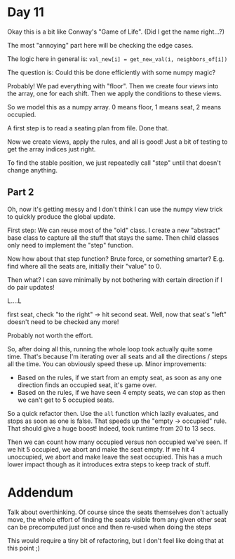 # Day 11
Okay this is a bit like Conway's "Game of Life". (Did I get the name right...?)

The most "annoying" part here will be checking the edge cases.

The logic here in general is:
`val_new[i] = get_new_val(i, neighbors_of[i])`

The question is: Could this be done efficiently with some numpy magic?

Probably! We pad everything with "floor". Then we create four _views_ into the array, one 
for each shift. Then we apply the conditions to these views.

So we model this as a numpy array. 0 means floor, 1 means seat, 2 means occupied.

A first step is to read a seating plan from file. Done that.

Now we create views, apply the rules, and all is good! Just a bit of testing to get the array indices just right.

To find the stable position, we just repeatedly call "step" until that doesn't change anything. 

## Part 2
Oh, now it's getting messy and I don't think I can use the numpy view trick to quickly produce the global update. 

First step: We can reuse most of the "old" class. I create a new "abstract" base class to capture all the stuff that stays the same.
Then child classes only need to implement the "step" function.

Now how about that step function? Brute force, or something smarter? 
E.g. find where all the seats are, initially their "value" to 0.

Then what? I can save minimally by not bothering with certain direction if I do pair updates!

L....L

first seat, check "to the right" -> hit second seat. Well, now that seat's "left" doesn't need to be checked any more!

Probably not worth the effort.

So, after doing all this, running the whole loop took actually quite some time. That's because I'm iterating over all seats 
and all the directions / steps all the time. You can obviously speed these up. Minor improvements:
- Based on the rules, if we start from an empty seat, as soon as any one direction finds an occupied seat, it's game over.
- Based on the rules, if we have seen 4 empty seats, we can stop as then we can't get to 5 occupied seats.

So a quick refactor then. Use the `all` function which lazily evaluates, and stops as soon as one is false. That speeds up the 
"empty -> occupied" rule. That should give a huge boost! Indeed, took runtime from 20 to 13 secs.

Then we can count how many occupied versus non occupied we've seen. If we hit 5 occupied, we abort and make the seat empty. If we hit 
4 unoccupied, we abort and make leave the seat occupied. This has a much lower impact though as it introduces extra steps to keep track of stuff.

# Addendum
Talk about overthinking. Of course since the seats themselves don't actually move, the whole effort of finding the seats visible from any given other seat 
can be precomputed just once and then re-used when doing the steps

This would require a tiny bit of refactoring, but I don't feel like doing that at this point ;)

